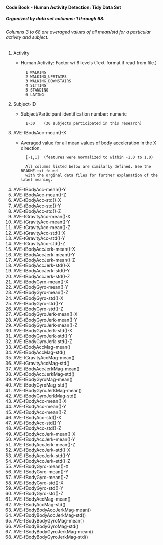 #### Code Book - Human Activity Detection: Tidy Data Set
##### Organized by data set columns: 1 through 68.
###### Columns 3 to 68 are averaged values of all mean/std for a particular activity and subject.

1. Activity
    - Human Activity: Factor w/ 6 levels (Text-format if read from file.)
    
            1 WALKING
            2 WALKING_UPSTAIRS
            3 WALKING_DOWNSTAIRS
            4 SITTING
            5 STANDING
            6 LAYING

2. Subject-ID
    - Subject/Participant identification number: numeric
        
            1-30    (30 subjects participated in this research)
        
3. AVE-tBodyAcc-mean()-X
    - Averaged value for all mean values of body acceleration in the X direction.
    
            [-1,1]  (features were normalized to within -1.0 to 1.0)

            All columns listed below are similarly defined. See the README.txt found 
            with the orginal data files for further explanation of the label meaning.
            
4. AVE-tBodyAcc-mean()-Y
5. AVE-tBodyAcc-mean()-Z
6. AVE-tBodyAcc-std()-X
7. AVE-tBodyAcc-std()-Y
8. AVE-tBodyAcc-std()-Z
9. AVE-tGravityAcc-mean()-X
10. AVE-tGravityAcc-mean()-Y
11. AVE-tGravityAcc-mean()-Z
12. AVE-tGravityAcc-std()-X
13. AVE-tGravityAcc-std()-Y
14. AVE-tGravityAcc-std()-Z
15. AVE-tBodyAccJerk-mean()-X
16. AVE-tBodyAccJerk-mean()-Y
17. AVE-tBodyAccJerk-mean()-Z
18. AVE-tBodyAccJerk-std()-X
19. AVE-tBodyAccJerk-std()-Y
20. AVE-tBodyAccJerk-std()-Z
21. AVE-tBodyGyro-mean()-X
22. AVE-tBodyGyro-mean()-Y
23. AVE-tBodyGyro-mean()-Z
24. AVE-tBodyGyro-std()-X
25. AVE-tBodyGyro-std()-Y
26. AVE-tBodyGyro-std()-Z
27. AVE-tBodyGyroJerk-mean()-X
28. AVE-tBodyGyroJerk-mean()-Y
29. AVE-tBodyGyroJerk-mean()-Z
30. AVE-tBodyGyroJerk-std()-X
31. AVE-tBodyGyroJerk-std()-Y
32. AVE-tBodyGyroJerk-std()-Z
33. AVE-tBodyAccMag-mean()
34. AVE-tBodyAccMag-std()
35. AVE-tGravityAccMag-mean()
36. AVE-tGravityAccMag-std()
37. AVE-tBodyAccJerkMag-mean()
38. AVE-tBodyAccJerkMag-std()
39. AVE-tBodyGyroMag-mean()
40. AVE-tBodyGyroMag-std()
41. AVE-tBodyGyroJerkMag-mean()
42. AVE-tBodyGyroJerkMag-std()
43. AVE-fBodyAcc-mean()-X
44. AVE-fBodyAcc-mean()-Y
45. AVE-fBodyAcc-mean()-Z
46. AVE-fBodyAcc-std()-X
47. AVE-fBodyAcc-std()-Y
48. AVE-fBodyAcc-std()-Z
49. AVE-fBodyAccJerk-mean()-X
50. AVE-fBodyAccJerk-mean()-Y
51. AVE-fBodyAccJerk-mean()-Z
52. AVE-fBodyAccJerk-std()-X
53. AVE-fBodyAccJerk-std()-Y
54. AVE-fBodyAccJerk-std()-Z
55. AVE-fBodyGyro-mean()-X
56. AVE-fBodyGyro-mean()-Y
57. AVE-fBodyGyro-mean()-Z
58. AVE-fBodyGyro-std()-X
59. AVE-fBodyGyro-std()-Y
60. AVE-fBodyGyro-std()-Z
61. AVE-fBodyAccMag-mean()
62. AVE-fBodyAccMag-std()
63. AVE-fBodyBodyAccJerkMag-mean()
64. AVE-fBodyBodyAccJerkMag-std()
65. AVE-fBodyBodyGyroMag-mean()
66. AVE-fBodyBodyGyroMag-std()
67. AVE-fBodyBodyGyroJerkMag-mean()
68. AVE-fBodyBodyGyroJerkMag-std()
